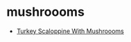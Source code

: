 # mushroooms

 * [Turkey Scaloppine With Mushroooms](../../index/t/turkey-scaloppine-with-mushroooms-60.json)
